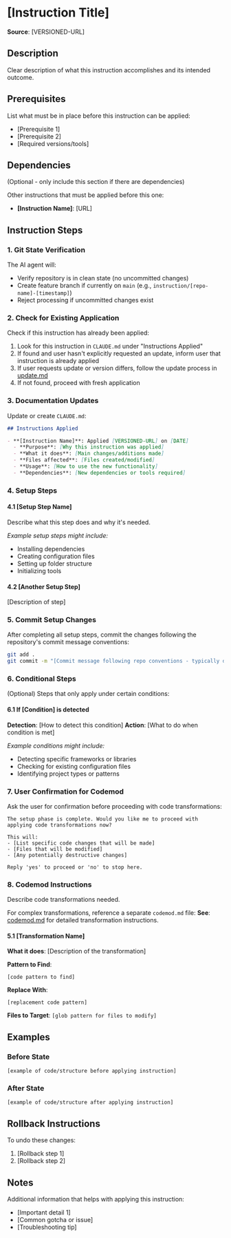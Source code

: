 # [Instruction Title]

**Source**: [VERSIONED-URL]

## Description

Clear description of what this instruction accomplishes and its intended outcome.

## Prerequisites

List what must be in place before this instruction can be applied:
- [Prerequisite 1]
- [Prerequisite 2] 
- [Required versions/tools]

## Dependencies

(Optional - only include this section if there are dependencies)

Other instructions that must be applied before this one:
- **[Instruction Name]**: [URL]


## Instruction Steps

### 1. Git State Verification

The AI agent will:
- Verify repository is in clean state (no uncommitted changes)
- Create feature branch if currently on `main` (e.g., `instruction/[repo-name]-[timestamp]`)
- Reject processing if uncommitted changes exist

### 2. Check for Existing Application

Check if this instruction has already been applied:

1. Look for this instruction in `CLAUDE.md` under "Instructions Applied"
2. If found and user hasn't explicitly requested an update, inform user that instruction is already applied
3. If user requests update or version differs, follow the update process in [update.md](./update.md)
4. If not found, proceed with fresh application

### 3. Documentation Updates

Update or create `CLAUDE.md`:

```markdown
## Instructions Applied

- **[Instruction Name]**: Applied [VERSIONED-URL] on [DATE]
  - **Purpose**: [Why this instruction was applied]
  - **What it does**: [Main changes/additions made]
  - **Files affected**: [Files created/modified]
  - **Usage**: [How to use the new functionality]
  - **Dependencies**: [New dependencies or tools required]
```

### 4. Setup Steps

#### 4.1 [Setup Step Name]

Describe what this step does and why it's needed.

*Example setup steps might include:*
- Installing dependencies
- Creating configuration files
- Setting up folder structure
- Initializing tools

#### 4.2 [Another Setup Step]

[Description of step]

### 5. Commit Setup Changes

After completing all setup steps, commit the changes following the repository's commit message conventions:

```bash
git add .
git commit -m "[Commit message following repo conventions - typically describing the setup changes made]"
```

### 6. Conditional Steps

(Optional) Steps that only apply under certain conditions:

#### 6.1 If [Condition] is detected

**Detection**: [How to detect this condition]
**Action**: [What to do when condition is met]

*Example conditions might include:*
- Detecting specific frameworks or libraries
- Checking for existing configuration files
- Identifying project types or patterns

### 7. User Confirmation for Codemod

Ask the user for confirmation before proceeding with code transformations:

```
The setup phase is complete. Would you like me to proceed with applying code transformations now? 

This will:
- [List specific code changes that will be made]
- [Files that will be modified]
- [Any potentially destructive changes]

Reply 'yes' to proceed or 'no' to stop here.
```

### 8. Codemod Instructions

Describe code transformations needed.

For complex transformations, reference a separate `codemod.md` file:
**See**: [codemod.md](./codemod.md) for detailed transformation instructions.

#### 5.1 [Transformation Name]

**What it does**: [Description of the transformation]

**Pattern to Find**:
```[language]
[code pattern to find]
```

**Replace With**:
```[language]
[replacement code pattern]
```

**Files to Target**: `[glob pattern for files to modify]`


## Examples

### Before State
```[language]
[example of code/structure before applying instruction]
```

### After State
```[language]
[example of code/structure after applying instruction]
```

## Rollback Instructions

To undo these changes:

1. [Rollback step 1]
2. [Rollback step 2]

## Notes

Additional information that helps with applying this instruction:
- [Important detail 1]
- [Common gotcha or issue]
- [Troubleshooting tip]